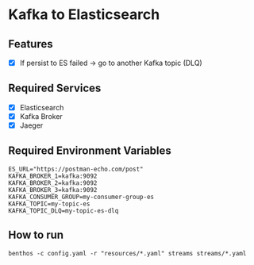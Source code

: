 # Kafka to Elasticsearch

## Features

* [x] If persist to ES failed -> go to another Kafka topic (DLQ)

## Required Services

* [x] Elasticsearch
* [x] Kafka Broker
* [x] Jaeger

## Required Environment Variables

```shell
ES_URL="https://postman-echo.com/post"
KAFKA_BROKER_1=kafka:9092
KAFKA_BROKER_2=kafka:9092
KAFKA_BROKER_3=kafka:9092
KAFKA_CONSUMER_GROUP=my-consumer-group-es
KAFKA_TOPIC=my-topic-es
KAFKA_TOPIC_DLQ=my-topic-es-dlq
```

## How to run

```shell
benthos -c config.yaml -r "resources/*.yaml" streams streams/*.yaml
```